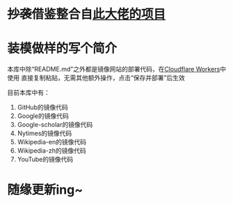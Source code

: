 # <s>抄袭</s>借鉴整合自[此大佬的项目](https://github.com/Berkeley-Reject/Workers-Proxy)

# 装模做样的写个简介

本库中除“README.md”之外都是镜像网站的部署代码，在[Cloudflare Workers](https://workers.cloudflare.com/)中使用
直接复制粘贴，无需其他额外操作，点击“保存并部署”后生效

目前本库中有：
1. GitHub的镜像代码
2. Google的镜像代码
3. Google-scholar的镜像代码
4. Nytimes的镜像代码
5. Wikipedia-en的镜像代码
6. Wikipedia-zh的镜像代码
7. YouTube的镜像代码

# 随缘更新ing~
